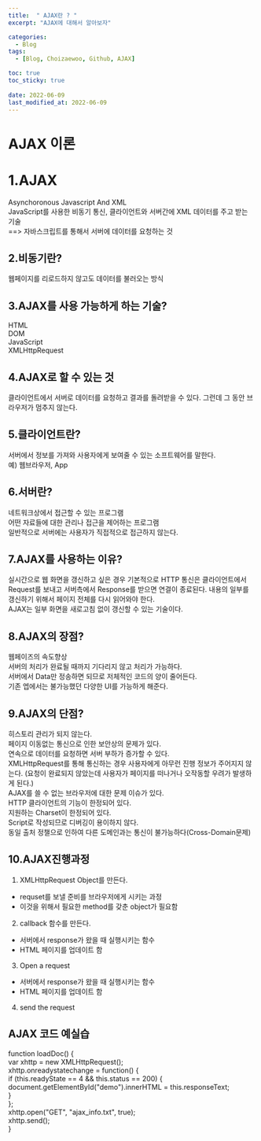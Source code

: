 ```yaml
---
title:  " AJAX란 ? "
excerpt: "AJAX에 대해서 알아보자"

categories:
  - Blog
tags:
  - [Blog, Choizaewoo, Github, AJAX]

toc: true
toc_sticky: true
 
date: 2022-06-09
last_modified_at: 2022-06-09
---
```




# AJAX 이론 



# 1.AJAX 
Asynchoronous Javascript And XML<br>
JavaScript를 사용한 비동기 통신, 클라이언트와 서버간에 XML 데이터를 주고  받는 기술<br>
==> 자바스크립트를 통해서 서버에  데이터를  요청하는 것


##  2.비동기란? 
웹페이지를 리로드하지 않고도 데이터를 불러오는 방식<br>

##  3.AJAX를 사용 가능하게 하는 기술?
HTML<br>
DOM<br>
JavaScript<br>
XMLHttpRequest<br>


##  4.AJAX로 할 수 있는 것 
클라이언트에서 서버로 데이터를 요청하고 결과를 돌려받을 수 있다. 그런데 그 동안 브라우저가 멈추지 않는다.<br>

## 5.클라이언트란?
서버에서 정보를 가져와 사용자에게 보여줄 수 있는 소프트웨어를 말한다. <br>
예) 웹브라우저, App <br>

## 6.서버란?
네트워크상에서 접근할 수 있는 프로그램 <br>
어떤 자료들에 대한 관리나 접근을 제어하는 프로그램 <br>
일반적으로 서버에는 사용자가 직접적으로 접근하지 않는다.  <br>

## 7.AJAX를 사용하는 이유?
실시간으로 웹 화면을 갱신하고 싶은 경우 기본적으로 HTTP 통신은 클라이언트에서 Request를 보내고 서버측에서 Response를 받으면 연결이 종료된다.
내용의 일부를 갱신하기 위해서 페이지 전체를 다시 읽어와야 한다.<br>
AJAX는 일부 화면을 새로고침 없이 갱신할 수 있는 기술이다.<br>

## 8.AJAX의 장점?
웹페이즈의 속도향상 <br>
서버의 처리가 완료될 때까지 기다리지 않고 처리가 가능하다.<br>
서버에서 Data만 정송하면 되므로  저체적인 코드의 양이 줄어든다.<br>
기존 엡에서는 불가능했던 다양한 UI를 가능하게 해준다.<br>
  
## 9.AJAX의 단점?
히스토리 관리가 되지 않는다.<br>
페이지 이동없는 통신으로 인한 보안상의 문제가 있다.<br>
연속으로 데이터를 요청하면 서버 부하가 증가할 수 있다.<br>
XMLHttpRequest를 통해 통신하는 경우 사용자에게 아무런 진행 정보가 주어지지 않는다. (요청이 완료되지 않았는데 사용자가 페이지를 떠나거나 오작동할 우려가 발생하게 된다.)<br>
AJAX를 쓸 수 없는 브라우저에 대한 문제 이슈가 있다.<br>
HTTP 클라이언트의 기능이 한정되어 있다.<br>
지원하는 Charset이 한정되어 있다.<br>
Script로 작성되므로 디버깅이 용이하지 않다.<br>
동일 출처 정챌으로 인하여 다른 도메인과는 통신이 불가능하다(Cross-Domain문제)<br>
  
## 10.AJAX진행과정
1. XMLHttpRequest Object를 만든다.<br>
  * requset를 보낼 준비를 브라우저에게 시키는 과정
  * 이것을 위해서 필요한 method를 갖춘 object가 필요함

2. callback 함수를 만든다.<br>
  * 서버에서  response가 왔을 때 실행시키는 함수
  * HTML 페이지를 업데이트 함

3. Open a request <br>
  * 서버에서 response가 왔을 때 실행시키는 함수
  * HTML 페이지를 업데이트 함
  
4. send the request <br>

  
## AJAX 코드 예실습

function loadDoc() {<br>
var xhttp = new XMLHttpRequest();<br>
xhttp.onreadystatechange = function() {<br>
if (this.readyState == 4 && this.status == 200) {<br>
 document.getElementById("demo").innerHTML =
 this.responseText;<br>
 }<br>
 };<br>
 xhttp.open("GET", "ajax_info.txt", true);<br>
 xhttp.send();<br>
 }<br>





